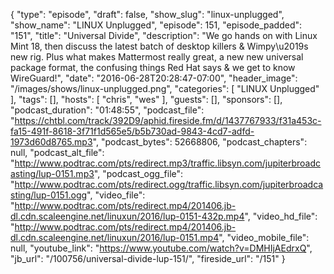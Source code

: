 {
  "type": "episode",
  "draft": false,
  "show_slug": "linux-unplugged",
  "show_name": "LINUX Unplugged",
  "episode": 151,
  "episode_padded": "151",
  "title": "Universal Divide",
  "description": "We go hands on with Linux Mint 18, then discuss the latest batch of desktop killers & Wimpy\u2019s new rig. Plus what makes Mattermost really great, a new new universal package format, the confusing things Red Hat says & we get to know WireGuard!",
  "date": "2016-06-28T20:28:47-07:00",
  "header_image": "/images/shows/linux-unplugged.png",
  "categories": [
    "LINUX Unplugged"
  ],
  "tags": [],
  "hosts": [
    "chris",
    "wes"
  ],
  "guests": [],
  "sponsors": [],
  "podcast_duration": "01:48:55",
  "podcast_file": "https://chtbl.com/track/392D9/aphid.fireside.fm/d/1437767933/f31a453c-fa15-491f-8618-3f71f1d565e5/b5b730ad-9843-4cd7-adfd-1973d60d8765.mp3",
  "podcast_bytes": 52668806,
  "podcast_chapters": null,
  "podcast_alt_file": "http://www.podtrac.com/pts/redirect.mp3/traffic.libsyn.com/jupiterbroadcasting/lup-0151.mp3",
  "podcast_ogg_file": "http://www.podtrac.com/pts/redirect.ogg/traffic.libsyn.com/jupiterbroadcasting/lup-0151.ogg",
  "video_file": "http://www.podtrac.com/pts/redirect.mp4/201406.jb-dl.cdn.scaleengine.net/linuxun/2016/lup-0151-432p.mp4",
  "video_hd_file": "http://www.podtrac.com/pts/redirect.mp4/201406.jb-dl.cdn.scaleengine.net/linuxun/2016/lup-0151.mp4",
  "video_mobile_file": null,
  "youtube_link": "https://www.youtube.com/watch?v=DMHIjAEdrxQ",
  "jb_url": "/100756/universal-divide-lup-151/",
  "fireside_url": "/151"
}


